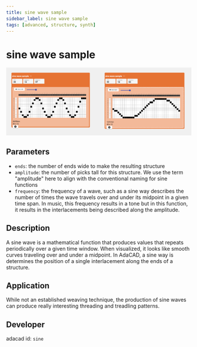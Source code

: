 ```yaml
---
title: sine wave sample
sidebar_label: sine wave sample
tags: [advanced, structure, synth]
---
```

# sine wave sample
![file](./img/sine.png)

## Parameters
- `ends`: the number of ends wide to make the resulting structure
- `amplitude`: the number of picks tall for this structure. We use the term "amplitude" here to align with the conventional naming for sine functions
- `frequency`: the frequency of a wave, such as a sine way describes the number of times the wave travels over and under its midpoint in a given time span. In music, this frequency results in a tone but in this function, it results in the interlacements being described along the amplitude.

## Description
A sine wave is a mathematical function that produces values that repeats periodically over a given time window. When visualized, it looks like smooth curves traveling over and under a midpoint. In AdaCAD, a sine way is determines the position of a single interlacement along the ends of a structure.

## Application
While not an established weaving technique, the production of sine waves can produce really interesting threading and treadling patterns. 

## Developer
adacad id: `sine`
